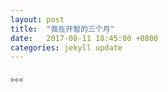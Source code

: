 ```yaml
---
layout: post
title:  "我在开智的三个月"
date:   2017-08-11 18:45:00 +0800
categories: jekyll update
---
```


。。。